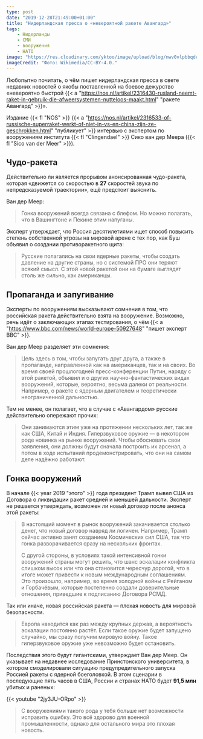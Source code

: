 ```yaml
---
type: post
date: "2019-12-28T21:49:00+01:00"
title: "Нидерландская пресса о «невероятной ракете Авангард»"
tags:
    - Нидерланды
    - СМИ
    - вооружения
    - НАТО
image: "https://res.cloudinary.com/yktoo/image/upload/blog/nwv0vlpbbqdemg3ch0ir.jpg"
imageCredit: "Фото: Wikimedia/CC-BY-4.0."
---
```


Любопытно почитать, о чём пишет нидерландская пресса в свете недавних новостей о якобы поставленной на боевое дежурство «невероятно быстрой {{< a "https://nos.nl/artikel/2316430-rusland-neemt-raket-in-gebruik-die-afweersystemen-nutteloos-maakt.html" "ракете Авангард" >}}».

Издание {{< fl "NOS" >}} {{< a "https://nos.nl/artikel/2316533-of-russische-superraket-werkt-of-niet-in-vs-en-china-zijn-ze-geschrokken.html" "публикует" >}} интервью с экспертом по вооружениям института {{< fl "Clingendael" >}} Сико ван дер Меера ({{< fl "Sico van der Meer" >}}).

<!--more-->

## Чудо-ракета

Действительно ли является прорывом анонсированная чудо-ракета, которая «движется со скоростью в **27** скоростей звука по непредсказуемой траектории», ещё предстоит выяснить.

Ван дер Меер:

> Гонка вооружений всегда связана с блефом. Но можно полагать, что в Вашингтоне и Пекине этим напуганы.

Эксперт утверждает, что Россия десятилетиями ищет способ повысить степень собственной угрозы на мировой арене с тех пор, как Буш объявил о создании противоракетного щита:

> Русские полагались на свои ядерные ракеты, чтобы создать давление на другие страны, но с системой ПРО они теряют всякий смысл. С этой новой ракетой они на бумаге выглядят столь же сильно, как американцы.

## Пропаганда и запугивание

Эксперты по вооружениям высказывают сомнения в том, что российская ракета действительно взята на вооружение. Возможно, речь идёт о заключающих этапах тестирования, о чём {{< a "https://www.bbc.com/news/world-europe-50927648" "пишет эксперт BBC" >}}.

Ван дер Меер разделяет эти сомнения:

> Цель здесь в том, чтобы запугать друг друга, а также в пропаганде, направленной как на американцев, так и на своих. Во время своей прошлогодней пресс-конференции Путин, наряду с этой ракетой, объявил и о других научно-фантастических видах вооружений, которые, вероятно, весьма далеки от реальности. Например, о ракете с ядерным двигателем и теоретически неограниченной дальностью.

Тем не менее, он полагает, что в случае с «Авангардом» русские действительно опережают прочих:

> Они занимаются этим уже на протяжении нескольких лет, так же как США, Китай и Индия. Гиперзвуковое оружие — в некотором роде новинка на рынке вооружений. Чтобы обосновать свои заявления, они должны будут сначала построить их арсенал, а потом в ходе испытаний продемонстрировать, что они на самом деле надёжно работают.

## Гонка вооружений

В начале {{< year 2019 "этого" >}} года президент Трамп вывел США из Договора о ликвидации ракет средней и меньшей дальности. Эксперт не решается утверждать, возможен ли новый договор после анонса этой ракеты:

> В настоящий момент в рынок вооружений закачивается столько денег, что новый договор навряд ли логичен. Например, Трамп сейчас активно занят созданием Космических сил США, так что гонка разворачивается сразу на нескольких фронтах.
>
> С другой стороны, в условиях такой интенсивной гонки вооружений страны могут решить, что шанс эскалации конфликта слишком высок или что она становится чересчур дорогой, что в итоге может привести к новым международным соглашениям. Это произошло, например, во время холодной войны с Рейганом и Горбачёвым, которые постепенно создали доверительные отношения, приведшие к подписанию Договора РСМД.

Так или иначе, новая российская ракета — плохая новость для мировой безопасности.

> Европа находится как раз между крупных держав, а вероятность эскалации постоянно растёт. Если такое оружие будет запущено случайно, мы сразу получим мировую войну. Такое гиперзвуковое оружие уже невозможно будет остановить.

Последствия этого будут гигантскими, утверждает Ван дер Меер. Он указывает на недавнее исследование Принстонского университета, в котором смоделировали ситуацию предупредительного запуска Россией ракеты с ядерной боеголовкой. В этом сценарии в последующие пять часов в США, России и странах НАТО будет **91,5 млн** убитых и раненых:

{{< youtube "2jy3JU-ORpo" >}}

> С вооружениями такого рода у тебя больше нет возможности исправить ошибку. Это всё здорово для военной промышленности, однако для остального мира это плохая новость.